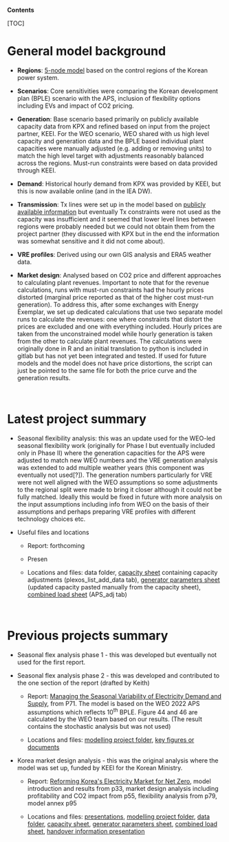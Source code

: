 **Contents**

[TOC]

# **General model background**

- **Regions**: [5-node
  model](file:///S:\Korea\2021_market%20design\02_MiscDocsFiguresFiles\korea_model_structure_diagram.pptx)
  based on the control regions of the Korean power system.

- **Scenarios**: Core sensitivities were comparing the Korean
  development plan (BPLE) scenario with the APS, inclusion of
  flexibility options including EVs and impact of CO2 pricing.

- **Generation**: Base scenario based primarily on publicly available
  capacity data from KPX and refined based on input from the project
  partner, KEEI. For the WEO scenario, WEO shared with us high level
  capacity and generation data and the BPLE based individual plant
  capacities were manually adjusted (e.g. adding or removing units) to
  match the high level target with adjustments reasonably balanced
  across the regions. Must-run constraints were based on data provided
  through KEEI.

- **Demand**: Historical hourly demand from KPX was provided by KEEI,
  but this is now available online (and in the IEA DW).

- **Transmission**: Tx lines were set up in the model based on [publicly
  available information](https://www.kpx.or.kr/eng/contents.do?key=333)
  but eventually Tx constraints were not used as the capacity was
  insufficient and it seemed that lower level lines between regions were
  probably needed but we could not obtain them from the project partner
  (they discussed with KPX but in the end the information was somewhat
  sensitive and it did not come about).

- **VRE profiles**: Derived using our own GIS analysis and ERA5 weather
  data.

- **Market design**: Analysed based on CO2 price and different
  approaches to calculating plant revenues. Important to note that for
  the revenue calculations, runs with must-run constraints had the
  hourly prices distorted (marginal price reported as that of the higher
  cost must-run generation). To address this, after some exchanges with
  Energy Exemplar, we set up dedicated calculations that use two
  separate model runs to calculate the revenues: one where constraints
  that distort the prices are excluded and one with everything included.
  Hourly prices are taken from the unconstrained model while hourly
  generation is taken from the other to calculate plant revenues. The
  calculations were originally done in R and an initial translation to
  python is included in gitlab but has not yet been integrated and
  tested. If used for future models and the model does not have price
  distortions, the script can just be pointed to the same file for both
  the price curve and the generation results.

 

# **Latest project summary**

- Seasonal flexibility analysis: this was an update used for the WEO-led
  seasonal flexibility work (originally for Phase I but eventually
  included only in Phase II) where the generation capacities for the APS
  were adjusted to match new WEO numbers and the VRE generation analysis
  was extended to add multiple weather years (this component was
  eventually not used\[?\]). The generation numbers particularly for VRE
  were not well aligned with the WEO assumptions so some adjustments to
  the regional split were made to bring it closer although it could not
  be fully matched. Ideally this would be fixed in future with more
  analysis on the input assumptions including info from WEO on the basis
  of their assumptions and perhaps preparing VRE profiles with different
  technology choices etc.

- Useful files and locations

  - Report: forthcoming

  - Presen

  - Locations and files: data folder, [capacity
    sheet](file:///S:\Korea\2024_seasonal\01_Data\02_PowerPlants\2024_01_17_generator_capacities_full_2035_korea%20seasonal_adjust%20wind%20proportions%20for%20CF%20alignment.xlsx)
    containing capacity adjustments (plexos_list_add_data tab),
    [generator parameters
    sheet](file:///S:\Korea\2024_seasonal\01_Data\02_PowerPlants\2024_01_12_generator_parameters_for_korea_seasonal.xlsx)
    (updated capacity pasted manually from the capacity sheet),
    [combined load
    sheet](file:///S:\Korea\2024_seasonal\01_Data\06_Load\Korea_seasonal_load_2024_01_16.xlsx)
    (APS_adj tab)

 

# **Previous projects summary**

- Seasonal flex analysis phase 1 - this was developed but eventually not
  used for the first report.

- Seasonal flex analysis phase 2 - this was developed and contributed to
  the one section of the report (drafted by Keith)

  - Report: [Managing the Seasonal Variability of Electricity Demand and
    Supply](https://www.iea.org/reports/managing-the-seasonal-variability-of-electricity-demand-and-supply),
    from P71. The model is based on the WEO 2022 APS assumptions which
    reflects 10<sup>th</sup> BPLE. Figure 44 and 46 are calculated by
    the WEO team based on our results. (The result contains the
    stochastic analysis but was not used)

  - Locations and files: [modelling project
    folder](http://V:/Korea/2024_seasonal), [key figures or
    documents](https://ieaorg.sharepoint.com/:f:/r/sites/EMS-RISE/Shared%20Documents/Seasonal%20Variability/Phase%202%20RISE?csf=1&web=1&e=KLSK0i)

- Korea market design analysis - this was the original analysis where
  the model was set up, funded by KEEI for the Korean Ministry.

  - Report: [Reforming Korea's Electricity Market for Net
    Zero](https://www.iea.org/reports/reforming-koreas-electricity-market-for-net-zero),
    model introduction and results from p33, market design analysis
    including profitability and CO2 impact from p55, flexibility
    analysis from p79, model annex p95

  - Locations and files:
    [presentations](https://ieaorg.sharepoint.com/:f:/r/sites/EMS-RISE/Shared%20Documents/Korea%20-%20Market%20Design/Presentations?csf=1&web=1&e=O7mwkg),
    [modelling project folder](file:///S:\Korea\2021_market%20design),
    [data
    folder](file:///G:\DOCS\04%20PROJECTS\COUNTRIES\KOREA\Market%20Design%20for%20net%20zero\Modelling\06_Data),
    [capacity
    sheet](file:///G:\DOCS\04%20PROJECTS\COUNTRIES\KOREA\Market%20Design%20for%20net%20zero\Modelling\06_Data\02_PowerPlants\2021_10_24_generator_capacities_full_2035_geospatial%20distribution%20for%20vre.xlsx),
    [generator parameters
    sheet](file:///G:\DOCS\04%20PROJECTS\COUNTRIES\KOREA\Market%20Design%20for%20net%20zero\Modelling\06_Data\02_PowerPlants\2022_07_22_generator_parameters_for_stochastic_2035_APS_cost_stochastic.xlsx),
    [combined load
    sheet](file:///G:\DOCS\04%20PROJECTS\COUNTRIES\KOREA\Market%20Design%20for%20net%20zero\Modelling\06_Data\06_Load\Korea_market_design_load_2021_09_27.xlsx),
    [handover information
    presentation](file:///S:\Korea\2021_market%20design\02_MiscDocsFiguresFiles\IEA%20Korea%20Regional%20Model%20handover%20slides.pptx)
